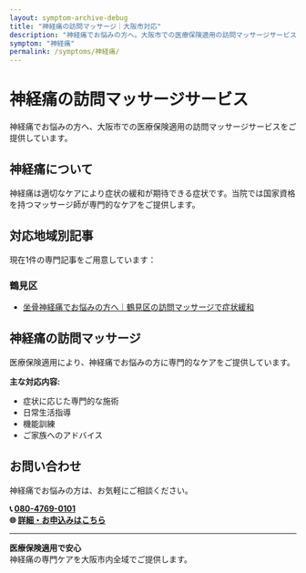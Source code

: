 ```yaml
---
layout: symptom-archive-debug
title: "神経痛の訪問マッサージ｜大阪市対応"
description: "神経痛でお悩みの方へ。大阪市での医療保険適用の訪問マッサージサービス。国家資格を持つマッサージ師が専門ケアを提供。1記事掲載。"
symptom: "神経痛"
permalink: /symptoms/神経痛/
---
```


# 神経痛の訪問マッサージサービス

神経痛でお悩みの方へ、大阪市での医療保険適用の訪問マッサージサービスをご提供しています。

## 神経痛について

神経痛は適切なケアにより症状の緩和が期待できる症状です。当院では国家資格を持つマッサージ師が専門的なケアをご提供します。

## 対応地域別記事

現在1件の専門記事をご用意しています：


### 鶴見区

- [坐骨神経痛でお悩みの方へ｜鶴見区の訪問マッサージで症状緩和](/symptom_guide/sciatica-guide-tsurumi-v2/)


## 神経痛の訪問マッサージ

医療保険適用により、神経痛でお悩みの方に専門的なケアをご提供しています。

**主な対応内容:**
- 症状に応じた専門的な施術
- 日常生活指導
- 機能訓練
- ご家族へのアドバイス

## お問い合わせ

神経痛でお悩みの方は、お気軽にご相談ください。

**📞 [080-4769-0101](tel:080-4769-0101)**  
**🌐 [詳細・お申込みはこちら](https://peraichi.com/landing_pages/view/himawari-massage/)**

---

**医療保険適用で安心**  
神経痛の専門ケアを大阪市内全域でご提供します。
